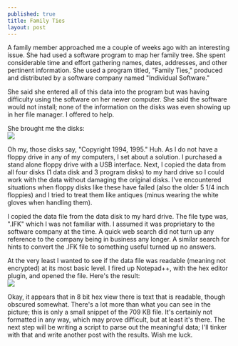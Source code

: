 ```yaml
---
published: true
title: Family Ties
layout: post
---
```

A family member approached me a couple of weeks ago with an interesting issue.  She had used a software program to map her family tree.  She spent considerable time and effort gathering names, dates, addresses, and other pertinent information.  She used a program titled, "Family Ties," produced and distributed by a software company named "Individual Software."  

She said she entered all of this data into the program but was having difficulty using the software on her newer computer.  She said the software would not install; none of the information on the disks was even showing up in her file manager.  I offered to help.

She brought me the disks:
<br>
<a href="http://imagizer.imageshack.us/v2/800x600q90/923/A7yIsS.jpg"><img border="0" src="http://imagizer.imageshack.us/v2/800x600q90/923/A7yIsS.jpg" /></a><br>

Oh my, those disks say, "Copyright 1994, 1995."  Huh.  As I do not have a floppy drive in any of my computers, I set about a solution.  I purchased a stand alone floppy drive with a USB interface.  Next, I copied the data from all four disks (1 data disk and 3 program disks) to my hard drive so I could work with the data without damaging the original disks.  I've encountered situations when floppy disks like these have failed (also the older 5 1/4 inch floppies) and I tried to treat them like antiques (minus wearing the white gloves when handling them). 

I copied the data file from the data disk to my hard drive.  The file type was, ".IFK" which I was not familiar with.  I assumed it was proprietary to the software company at the time.  A quick web search did not turn up any reference to the company being in business any longer.  A similar search for hints to convert the .IFK file to something useful turned up no answers. 

At the very least I wanted to see if the data file was readable (meaning not encrypted) at its most basic level.  I fired up Notepad++, with the hex editor plugin, and opened the file.  Here's the result:
<br>
 <a href="http://imagizer.imageshack.us/v2/800x600q90/922/RGgfpC.jpg"><img border="0" src="http://imagizer.imageshack.us/v2/800x600q90/922/RGgfpC.jpg" /></a><br>

Okay, it appears that in 8 bit hex view there is text that is readable, though obscured somewhat.  There's a lot more than what you can see in the picture; this is only a small snippet of the 709 KB file.  It's certainly not formatted in any way, which may prove difficult, but at least it's there.  The next step will be writing a script to parse out the meaningful data; I'll tinker with that and write another post with the results.  Wish me luck. <br>